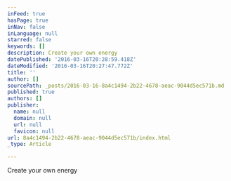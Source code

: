 ```yaml
---
inFeed: true
hasPage: true
inNav: false
inLanguage: null
starred: false
keywords: []
description: Create your own energy
datePublished: '2016-03-16T20:28:59.418Z'
dateModified: '2016-03-16T20:27:47.772Z'
title: ''
author: []
sourcePath: _posts/2016-03-16-8a4c1494-2b22-4678-aeac-9044d5ec571b.md
published: true
authors: []
publisher:
  name: null
  domain: null
  url: null
  favicon: null
url: 8a4c1494-2b22-4678-aeac-9044d5ec571b/index.html
_type: Article

---
```

Create your own energy